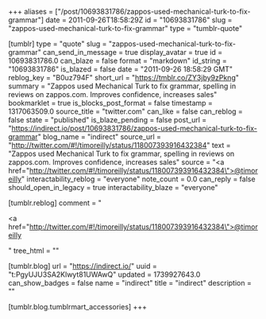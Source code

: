 +++
aliases = ["/post/10693831786/zappos-used-mechanical-turk-to-fix-grammar"]
date = 2011-09-26T18:58:29Z
id = "10693831786"
slug = "zappos-used-mechanical-turk-to-fix-grammar"
type = "tumblr-quote"

[tumblr]
type = "quote"
slug = "zappos-used-mechanical-turk-to-fix-grammar"
can_send_in_message = true
display_avatar = true
id = 10693831786.0
can_blaze = false
format = "markdown"
id_string = "10693831786"
is_blazed = false
date = "2011-09-26 18:58:29 GMT"
reblog_key = "B0uz794F"
short_url = "https://tmblr.co/ZY3jby9zPkng"
summary = "Zappos used Mechanical Turk to fix grammar, spelling in reviews on zappos.com. Improves confidence, increases sales"
bookmarklet = true
is_blocks_post_format = false
timestamp = 1317063509.0
source_title = "twitter.com"
can_like = false
can_reblog = false
state = "published"
is_blaze_pending = false
post_url = "https://indirect.io/post/10693831786/zappos-used-mechanical-turk-to-fix-grammar"
blog_name = "indirect"
source_url = "http://twitter.com/#!/timoreilly/status/118007393916432384"
text = "Zappos used Mechanical Turk to fix grammar, spelling in reviews on zappos.com. Improves confidence, increases sales"
source = "<a href=\"http://twitter.com/#!/timoreilly/status/118007393916432384\">@timoreilly</a>"
interactability_reblog = "everyone"
note_count = 0.0
can_reply = false
should_open_in_legacy = true
interactability_blaze = "everyone"

[tumblr.reblog]
comment = "<p><a href=\"http://twitter.com/#!/timoreilly/status/118007393916432384\">@timoreilly</a></p>"
tree_html = ""

[tumblr.blog]
url = "https://indirect.io/"
uuid = "t:PgyUJU3SA2Klwyt81UWAwQ"
updated = 1739927643.0
can_show_badges = false
name = "indirect"
title = "indirect"
description = ""

[tumblr.blog.tumblrmart_accessories]
+++
